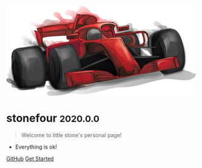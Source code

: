  

<img width="500px" src="images/logo.png">



# stonefour <small>2020.0.0</small>

> Welcome to little stone's personal page!

- Everything is ok!

[GitHub](<https://github.com/sl6731220>)
[Get Started](README.md)



















 











































 